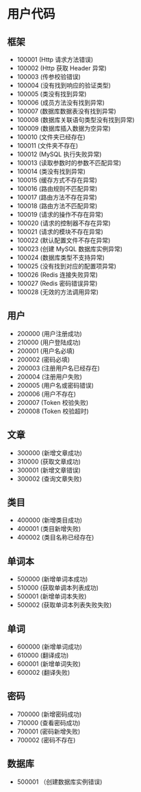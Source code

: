 # 用户代码 #

## 框架 ##

- 100001    (Http 请求方法错误)
- 100002    (Http 获取 Header 异常)
- 100003    (传参校验错误)
- 100004    (没有找到响应的验证类型)
- 100005    (类没有找到异常)
- 100006    (成员方法没有找到异常)
- 100007    (数据库数据表没有找到异常)
- 100008    (数据库关联语句类型没有找到异常)
- 100009    (数据库插入数据为空异常)
- 100010    (文件夹已经存在)
- 100011    (文件夹不存在)
- 100012    (MySQL 执行失败异常)
- 100013    (读取参数时的参数不匹配异常)
- 100014    (类没有找到异常)
- 100015    (缓存方式不存在异常)
- 100016    (路由规则不匹配异常)
- 100017    (路由方法不存在异常)
- 100018    (路由方法不匹配异常)
- 100019    (请求的操作不存在异常)
- 100020    (请求的控制器不存在异常)
- 100021    (请求的模块不存在异常)
- 100022    (默认配置文件不存在异常)
- 100023    (创建 MySQL 数据库实例异常)
- 100024    (数据库类型不支持异常)
- 100025    (没有找到对应的配置项异常)
- 100026    (Redis 连接失败异常)
- 100027    (Redis 密码错误异常)
- 100028    (无效的方法调用异常)

## 用户 ##

- 200000 (用户注册成功)
- 210000 (用户登陆成功)
- 200001 (用户名必填)
- 200002 (密码必填)
- 200003 (注册用户名已经存在)
- 200004 (注册用户失败)
- 200005 (用户名或密码错误)
- 200006 (用户不存在)
- 200007 (Token 校验失败)
- 200008 (Token 校验超时)

## 文章 ##

- 300000 (新增文章成功)
- 310000 (获取文章成功)
- 300001 (新增文章错误)
- 300002 (查询文章失败)

## 类目 ###

- 400000 (新增类目成功)
- 400001 (类目新增失败)
- 400002 (类目名称已经存在)

## 单词本 ##

- 500000 (新增单词本成功)
- 510000 (获取单调本列表成功)
- 500001 (新增单词本失败)
- 500002 (获取单词本列表失败失败)

## 单词 ##

- 600000 (新增单词成功)
- 610000 (翻译成功)
- 600001 (新增单词失败)
- 600002 (翻译失败)

## 密码 ##

- 700000 (新增密码成功)
- 710000 (查看密码成功)
- 700001 (密码新增失败)
- 700002 (密码不存在)

## 数据库 ##

- 500001 （创建数据库实例错误)